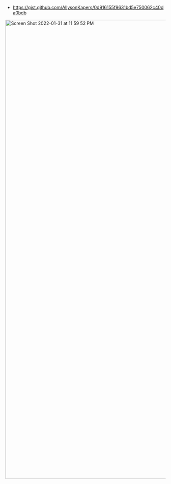 - https://gist.github.com/AllysonKapers/0d916155f9631bd5e750062c40da0bdb
<img width="1440" alt="Screen Shot 2022-01-31 at 11 59 52 PM" src="https://user-images.githubusercontent.com/54778376/151920439-812e880c-d178-4e7f-a477-ec4b0d7bd5f6.png">
